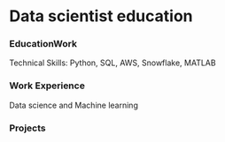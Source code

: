 # Data scientist education
### EducationWork 
Technical Skills: Python, SQL, AWS, Snowflake, MATLAB
### Work Experience
Data science and Machine learning 
### Projects
